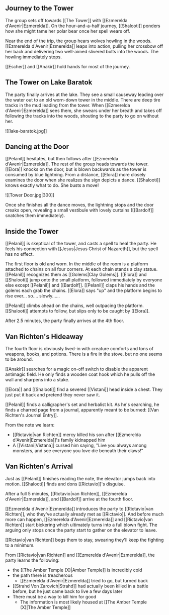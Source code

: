 ## Journey to the Tower

The group sets off towards [[The Tower]] with [[Ezmerelda d'Avenir|Ezmerelda]]. On the hour-and-a-half journey, [[Shalooti]] ponders how she might tame her polar bear once her spell wears off.

Near the end of the trip, the group hears wolves howling in the woods. [[Ezmerelda d'Avenir|Ezmerelda]] leaps into action, pulling her crossbow off her back and delivering two well-aimed slivered bolts into the woods. The howling immediately stops.

[[Escher]] and [[Anakir]] hold hands for most of the journey.

## The Tower on Lake Baratok

The party finally arrives at the lake. They see a small causeway leading over the water out to an old worn-down tower in the middle. There are deep tire tracks in the mud leading from the tower. When [[Ezmerelda d'Avenir|Ezmerelda]] sees them, she swears under her breath and takes off following the tracks into the woods, shouting to the party to go on without her.

![[lake-baratok.jpg]]

## Dancing at the Door

[[Pelanil]] hesitates, but then follows after [[Ezmerelda d'Avenir|Ezmerelda]]. The rest of the group heads towards the tower. [[Elora]] knocks on the door, but is blown backwards as the tower is consumed by blue lightning. From a distance, [[Elora]] more closely examines the door when she realizes the sign depicts a dance. [[Shalooti]] knows exactly what to do. She busts a move!

![[Tower Door.jpg|300]]

Once she finishes all the dance moves, the lightning stops and the door creaks open, revealing a small vestibule with lovely curtains ([[Bardolf]] snatches them immediately).

## Inside the Tower

[[Pelanil]] is skeptical of the tower, and casts a spell to heal the party. He feels his connection with [[Jesus|Jesus Christ of Nazareth]], but the spell has no effect.

The first floor is old and worn. In the middle of the room is a platform attached to chains on all four corners. At each chain stands a clay statue. [[Pelanil]] recognizes them as [[Golems|Clay Golems]]. [[Elora]] and [[Shalooti]] jump onto the small platform, followed immediately by everyone else except [[Pelanil]] and [[Bardolf]]. [[Pelanil]] claps his hands and the golems each grab the chains. [[Elora]] says "up" and the platform begins to rise ever... so.... slowly......

[[Pelanil]] climbs ahead on the chains, well outpacing the platform. [[Shalooti]] attempts to follow, but slips only to be caught by [[Elora]].

After 2.5 minutes, the party finally arrives at the 4th floor.

## Van Richten's Hideaway

The fourth floor is obviously lived-in with creature comforts and tons of weapons, books, and potions. There is a fire in the stove, but no one seems to be around.

[[Anakir]] searches for a magic on-off switch to disable the apparent antimagic field. He only finds a wooden coat hook which he pulls off the wall and sharpens into a stake.

[[Elora]] and [[Shalooti]] find a severed [[Vistani]] head inside a chest. They just put it back and pretend they never saw it.

[[Pelanil]] finds a calligrapher's set and herbalist kit. As he's searching, he finds a charred page from a journal, apparently meant to be burned: [[Van Richten's Journal Entry]].

From the note we learn:
- [[Rictavio|van Richten]] mercy killed his son after [[Ezmerelda d'Avenir|Ezmerelda]]'s family kidnapped him
- A [[Vistani|Vistana]] cursed him saying, "Live you always among monsters, and see everyone you love die beneath their claws!"

## Van Richten's Arrival

Just as [[Pelanil]] finishes reading the note, the elevator jumps back into motion. [[Shalooti]] finds and dons [[Rictavio]]'s disguise.

After a full 5 minutes, [[Rictavio|van Richten]], [[Ezmerelda d'Avenir|Ezmerelda]], and [[Bardolf]] arrive at the fourth floor.

[[Ezmerelda d'Avenir|Ezmerelda]] introduces the party to [[Rictavio|van Richten]], who they've actually already met as [[Rictavio]]. And before much more can happen, [[Ezmerelda d'Avenir|Ezmerelda]] and [[Rictavio|van Richten]] start bickering which ultimately turns into a full blown fight. The arguing only stops once the party start to gather on the elevator to leave.

[[Rictavio|van Richten]] begs them to stay, swearing they'll keep the fighting to a minimum.

From [[Rictavio|van Richten]] and [[Ezmerelda d'Avenir|Ezmerelda]], the party learns the following:
- the [[The Amber Temple (X)|Amber Temple]] is incredibly cold
- the path there is treacherous
	- [[Ezmerelda d'Avenir|Ezmerelda]] tried to go, but turned back
- [[Strahd Von Zarovich|Strahd]] had actually been killed in a battle before, but he just came back to live a few days later
- There must be a way to kill him for good
	- The information is most likely housed at [[The Amber Temple (X)|The Amber Temple]]
